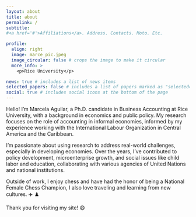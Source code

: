 ```yaml
---
layout: about
title: about
permalink: /
subtitle: 
#<a href='#'>Affiliations</a>. Address. Contacts. Moto. Etc.

profile:
  align: right
  image: marce_pic.jpeg
  image_circular: false # crops the image to make it circular
  more_info: >
    <p>Rice University</p>

news: true # includes a list of news items
selected_papers: false # includes a list of papers marked as "selected={true}"
social: true # includes social icons at the bottom of the page
---
```

<!-- 
Write your biography here. Tell the world about yourself. Link to your favorite [subreddit](http://reddit.com). You can put a picture in, too. The code is already in, just name your picture `prof_pic.jpg` and put it in the `img/` folder.

Put your address / P.O. box / other info right below your picture. You can also disable any of these elements by editing `profile` property of the YAML header of your `_pages/about.md`. Edit `_bibliography/papers.bib` and Jekyll will render your [publications page](/al-folio/publications/) automatically.

Link to your social media connections, too. This theme is set up to use [Font Awesome icons](http://fortawesome.github.io/Font-Awesome/) and [Academicons](https://jpswalsh.github.io/academicons/), like the ones below. Add your Facebook, Twitter, LinkedIn, Google Scholar, or just disable all of them.
 -->

Hello! I’m Marcela Aguilar, a Ph.D. candidate in Business Accounting at Rice University, with a background in economics and public policy. My research focuses on the role of accounting in informal economies, informed by my experience working with the International Labour Organization in Central America and the Caribbean.

I’m passionate about using research to address real-world challenges, especially in developing economies. Over the years, I’ve contributed to policy development, microenterprise growth, and social issues like child labor and education, collaborating with various agencies of United Nations and national institutions.

Outside of work, I enjoy chess and have had the honor of being a National Female Chess Champion, I also love traveling and learning from new cultures. :airplane: :chess_pawn:

Thank you for visiting my site! :smile:
